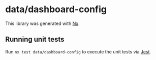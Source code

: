 # data/dashboard-config

This library was generated with [Nx](https://nx.dev).

## Running unit tests

Run `nx test data/dashboard-config` to execute the unit tests via [Jest](https://jestjs.io).
